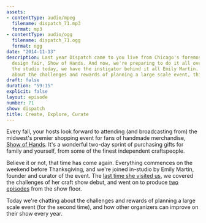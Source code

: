 ```yaml
---
assets:
- contentType: audio/mpeg
  filename: dispatch_71.mp3
  format: mp3
- contentType: audio/ogg
  filename: dispatch_71.ogg
  format: ogg
date: "2014-11-13"
description: Last year Dispatch came to you live from Chicago's foremost handmade
  design fair, Show of Hands. And now, we're preparing to do it all over again! In
  the studio today, we have the instigator behind it all Emily Martin. We're chatting
  about the challenges and rewards of planning a large scale event, this week on Dispatch.
draft: false
duration: "59:15"
explicit: false
layout: episode
number: 71
show: dispatch
title: Create, Explore, Curate
---
```

Every fall, your hosts look forward to attending (and broadcasting from) the midwest's premier shopping event for fans of handmade merchandise, [Show of Hands](http://showofhandschicago.com). It's a wonderful two-day sprint of purchasing gifts for family and yourself, from some of the finest independent craftspeople.

Believe it or not, that time has come again. Everything commences on the weekend before Thanksgiving, and we're joined in-studio by Emily Martin, founder and curator of the event. The [last time she visited us](https://nicholaswyoung.com/programs/dispatch/20), we covered the challenges of her craft show debut, and went on to produce [two](https://nicholaswyoung.com/programs/dispatch/22) [episodes](https://nicholaswyoung.com/programs/dispatch/23) from the show floor.

Today we're chatting about the challenges and rewards of planning a large scale event (for the second time), and how other organizers can improve on their show every year.